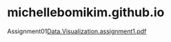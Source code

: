 # michellebomikim.github.io

Assignment01[Data.Visualization.assignment1.pdf](https://github.com/MichelleBomiKim/michellekim.github.io/files/9541396/Data.Visualization.assignment1.pdf)

